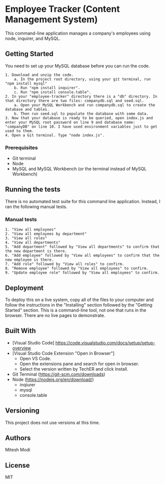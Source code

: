 # Employee Tracker (Content Management System)
This command-line application manages a company's employees using node, inquirer, and MySQL.

## Getting Started
You need to set up your MySQL database before you can run the code. 

    1. Download and unzip the code.
        a. In the project root directory, using your git terminal, run "npm install mysql"
        b. Run "npm install inquirer".
        c. Run "npm install console.table".
    2. In your "employee-tracker" directory there is a "db" directory. In that directory there are two files: companydb.sql and seed.sql. 
        a. Open your MySQL Workbench and run companydb.sql to create the database and tables.
        b. Then run seed.sql to populate the database with some data.
    3. Now that your database is ready to be queried, open index.js and enter your MySQL root password on line 9 and database name: "companyDB" on line 10. I have used environment variables just to get used to them.
    4. Open a Git terminal. Type "node index.js".

### Prerequisites
  * Git terminal
  * Node
  * MySQL and MySQL Workbench (or the terminal instead of MySQL Workbench)

## Running the tests
There is no automated test suite for this command line application. Instead, I ran the following manual tests. 

### Manual tests
    1. "View all employees"
    2. "View all employees by department"
    3. "View all roles"
    4. "View all departments"
    5. "Add department" followed by "View all departments" to confirm that the new department is there.
    6. "Add employee" followed by "View all employees" to confirm that the new employee is there. 
    7. "Add role" followed by "View all roles" to confirm.
    8. "Remove employee" followed by "View all employees" to confirm.
    9. "Update employee role" followed by "View all employees" to confirm.

## Deployment
To deploy this on a live system, copy all of the files to your computer and follow the instructions in the "Installing" section followed by the "Getting Started" section. This is a command-line tool, not one that runs in the browser. There are no live pages to demonstrate. 

## Built With
* [Visual Studio Code] https://code.visualstudio.com/docs/setup/setup-overview
* [Visual Studio Code Extension "Open in Browser"] 
    * Open VS Code.
    * Open the extensions pane and search for open in browser.
    * Select the version written by TechER and click Install.
* Git Terminal (https://git-scm.com/downloads)
* Node (https://nodejs.org/en/download/)
     * inqiurer
     * mysql
     * console.table
       
## Versioning
This project does not use versions at this time. 

## Authors
Mitesh Modi

## License
MIT
